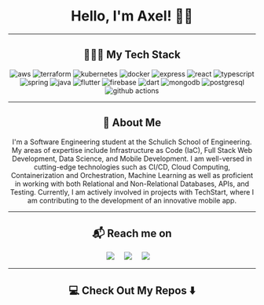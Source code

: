 <h1 align="center"> Hello, I'm Axel! 👋🏻 </h1>

<hr>

<h2  align="center">👨🏼‍💻 My Tech Stack</h2>
<p align="center">
  <img src= "https://img.shields.io/badge/Amazon_AWS-FF9900?style=for-the-badge&logo=amazonaws&logoColor=white" alt="aws">
  <img src="https://img.shields.io/badge/terraform-%235835CC.svg?style=for-the-badge&logo=terraform&logoColor=white" alt="terraform">
  <img src="https://img.shields.io/badge/Kubernetes-326CE5.svg?style=for-the-badge&logo=Kubernetes&logoColor=white" alt="kubernetes">
  <img src="https://img.shields.io/badge/Docker-2496ED.svg?style=for-the-badge&logo=Docker&logoColor=white" alt="docker">
  <img src="https://img.shields.io/badge/Express-000000.svg?style=for-the-badge&logo=Express&logoColor=white" alt="express">
  <img src="https://img.shields.io/badge/React-61DAFB.svg?style=for-the-badge&logo=React&logoColor=black" alt="react">
  <img src="https://img.shields.io/badge/TypeScript-3178C6.svg?style=for-the-badge&logo=TypeScript&logoColor=white" alt="typescript">
  <img src="https://img.shields.io/badge/Spring%20Boot-6DB33F.svg?style=for-the-badge&logo=Spring-Boot&logoColor=white" alt="spring"/>
  <img src="https://img.shields.io/badge/java-%23ED8B00.svg?style=for-the-badge&logo=openjdk&logoColor=white" alt="java">
  <img src="https://img.shields.io/badge/Flutter-%2302569B.svg?style=for-the-badge&logo=Flutter&logoColor=white" alt="flutter"/>
  <img src="https://img.shields.io/badge/Firebase-FFCA28.svg?style=for-the-badge&logo=Firebase&logoColor=black" alt="firebase"/>
  <img src="https://img.shields.io/badge/Dart-0175C2.svg?style=for-the-badge&logo=Dart&logoColor=white" alt="dart">
  <img src="https://img.shields.io/badge/MongoDB-%234ea94b.svg?style=for-the-badge&logo=mongodb&logoColor=white" alt="mongodb"/>
  <img src="https://img.shields.io/badge/PostgreSQL-4169E1.svg?style=for-the-badge&logo=PostgreSQL&logoColor=white" alt="postgresql"/>
  <img src="https://img.shields.io/badge/GitHub%20Actions-2088FF.svg?style=for-the-badge&logo=GitHub-Actions&logoColor=white" alt="github actions">
</p>

<hr>

<h2  align="center">👀 About Me</h2>
<p align="center">
I'm a Software Engineering student at the Schulich School of Engineering. My areas of expertise include Infrastructure as Code (IaC), Full Stack Web Development, Data Science, and Mobile Development. I am well-versed in cutting-edge technologies such as CI/CD, Cloud Computing, Containerization and Orchestration, Machine Learning as well as proficient in working with both Relational and Non-Relational Databases, APIs, and Testing. 
Currently, I am actively involved in projects with TechStart, where I am contributing to the development of an innovative mobile app.
</p>

<hr>

<h2  align="center">📬 Reach me on</h2>
<p align="center">
  <a target="_blank"href=""><img src="https://img.shields.io/badge/Portfolio-%23000000.svg?style=for-the-badge&logo=firefox&logoColor=#FF7139"/></a>&nbsp;&nbsp;&nbsp;&nbsp;
  <a target="_blank"href="https://www.linkedin.com/in/axel-s%C3%A1nchez-a1089b23a/"><img src="https://img.shields.io/badge/linkedin-%230077B5.svg?style=for-the-badge&logo=linkedin&logoColor=white"/></a>&nbsp;&nbsp;&nbsp;&nbsp;
  <a target="_blanck"href="mailto:axelshz@gmail.com"><img src="https://img.shields.io/badge/Gmail-D14836?style=for-the-badge&logo=gmail&logoColor=white"/></a>&nbsp;&nbsp;&nbsp;&nbsp;
</p>

<hr>

<h2  align="center">💻 Check Out My Repos ⬇️ </h2>
